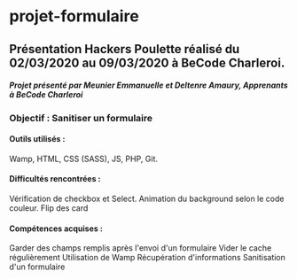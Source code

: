 # projet-formulaire

## Présentation Hackers Poulette réalisé du 02/03/2020 au 09/03/2020 à BeCode Charleroi.



##### Projet présenté par Meunier Emmanuelle et Deltenre Amaury, Apprenants à BeCode Charleroi








### Objectif : Sanitiser un formulaire

#### Outils utilisés :
Wamp, HTML, CSS (SASS), JS, PHP, Git.


#### Difficultés rencontrées : 
Vérification de checkbox et Select.
Animation du background selon le code couleur.
Flip des card

#### Compétences acquises :
Garder des champs remplis après l'envoi d'un formulaire
Vider le cache régulièrement
Utilisation de Wamp
Récupération d'informations
Sanitisation d'un formulaire





